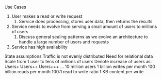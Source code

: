 Use Cases

1. User makes a read or write request
    1. Service does processing, stores user data, then returns the results
2. Service needs to evolve from serving a small amount of users to millions of users
    1. Discuss general scaling patterns as we evolve an architecture to handle a large number of users and requests
3. Service has high availability


State assumptions
Traffic is not evenly distributed
Need for relational data
Scale from 1 user to tens of millions of users
Denote increase of users as:
Users+
Users++
Users+++
...
10 million users
1 billion writes per month
100 billion reads per month
100:1 read to write ratio
1 KB content per write
